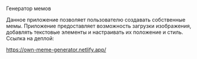 Генератор мемов 

Данное приложение позволяет пользователю создавать собственные мемы. Приложение предоставляет возможность загрузки изображения, добавлять текстовые элементы и настраивать их положение и стиль. 
Ссылка на деплой:

https://own-meme-generator.netlify.app/

